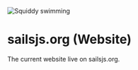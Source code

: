 ![Squiddy swimming](http://sailsjs.org/images/squidford_swimming.png)
# sailsjs.org (Website)

The current website live on sailsjs.org.
